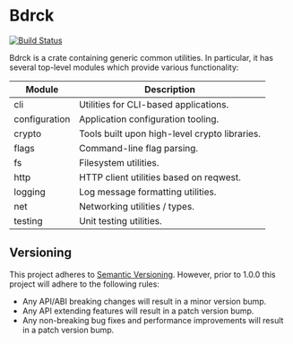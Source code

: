 # Bdrck

[![Build Status](https://travis-ci.org/CmdrMoozy/pwm.svg?branch=master)](https://travis-ci.org/CmdrMoozy/pwm)

Bdrck is a crate containing generic common utilities. In particular, it has several top-level modules which provide various functionality:

| Module        | Description                                   |
| ------------- | --------------------------------------------- |
| cli           | Utilities for CLI-based applications.         |
| configuration | Application configuration tooling.            |
| crypto        | Tools built upon high-level crypto libraries. |
| flags         | Command-line flag parsing.                    |
| fs            | Filesystem utilities.                         |
| http          | HTTP client utilities based on reqwest.       |
| logging       | Log message formatting utilities.             |
| net           | Networking utilities / types.                 |
| testing       | Unit testing utilities.                       |

## Versioning

This project adheres to [Semantic Versioning](http://semver.org/). However, prior to 1.0.0 this project will adhere to the following rules:

- Any API/ABI breaking changes will result in a minor version bump.
- Any API extending features will result in a patch version bump.
- Any non-breaking bug fixes and performance improvements will result in a patch version bump.

